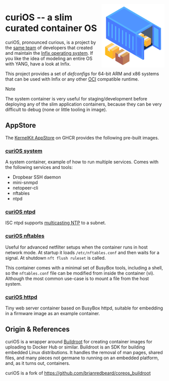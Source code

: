 <a href="https://www.flaticon.com/free-icons/container"><img align="right" src="doc/container.png" width="200px" alt="Container icons created by smashingstocks - Flaticon"></a>

# curiOS -- a slim curated container OS

curiOS, pronounced curious, is a project by the [same team][8] of developers
that created and maintain the [Infix operating system][7].  If you like the
idea of modeling an entire OS with YANG, have a look at Infix.

This project provides a set of *defconfigs* for 64-bit ARM and x86 systems
that can be used with Infix or any other [OCI](https://opencontainers.org/)
compatible runtime.

> [!NOTE]
> The system container is very useful for staging/development before deploying
> any of the slim application containers, because they can be very difficult
> to debug (none or little tooling in image).


## AppStore

The [KernelKit AppStore][2] on GHCR provides the following pre-built images.

### [curiOS system][3]

A system container, example of how to run multiple services.  Comes with the
following services and tools:

 - Dropbear SSH daemon
 - mini-snmpd
 - netopeer-cli
 - nftables
 - ntpd

### [curiOS ntpd][4]

ISC ntpd supports [multicasting NTP][10] to a subnet.

### [curiOS nftables][5]

Useful for advanced netfilter setups when the container runs in host network
mode.  At startup it loads `/etc/nftables.conf` and then waits for a signal.
At shutdown `nft flush ruleset` is called.

This container comes with a minimal set of BusyBox tools, including a shell,
so the `nftables.conf` file can be modified from inside the container (vi).
Although the most common use-case is to mount a file from the host system.

### [curiOS httpd][6]

Tiny web server container based on BusyBox httpd, suitable for embedding in a
firmware image as an example container.


## Origin & References

curiOS is a wrapper around [Buildroot][0] for creating container images for
uploading to Docker Hub or similar.  Buildroot is an SDK for building embedded
Linux distributions.  It handles the removal of man pages, shared files, and
many pieces not germane to running on an embedded platform, and, as it turns
out, containers.

curiOS is a fork of https://github.com/brianredbeard/coreos_buildroot

[0]: https://buildroot.org
[1]: https://busybox.net
[2]: https://github.com/orgs/kernelkit/packages?repo_name=curiOS
[3]: https://github.com/orgs/kernelkit/packages/container/package/curios
[4]: https://github.com/orgs/kernelkit/packages/container/package/curios-ntpd
[5]: https://github.com/orgs/kernelkit/packages/container/package/curios-nftables
[6]: https://github.com/orgs/kernelkit/packages/container/package/curios-httpd
[7]: https://github.com/kernelkit/infix
[8]: https://kernelkit.org
[10]: https://www.ntp.org/documentation/4.2.8-series/discover/
